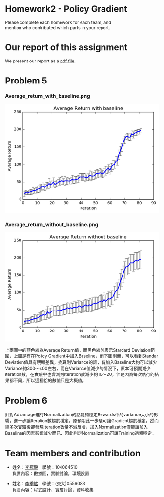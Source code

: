 # Homework2 - Policy Gradient 
Please complete each homework for each team, and <br>
mention who contributed which parts in your report.

# Our report of this assignment
We present our report as a <a href="CEDL_HW2_Report.pdf">pdf file</a>.

# Problem 5
### Average_return_with_baseline.png
![with B](Average_return_with_baseline.png "Average return with baseline")
### Average_return_without_baseline.png
![without B](Average_return_without_baseline.png "Average return without baseline")

  上兩圖中的藍色線為Average Return值，而黑色線則表示Stardard Deviation範圍，上圖是有在Policy Gradient中加入Baseline，而下圖則無，可以看到Standar Deviation值具有明顯差異，換算則Variance的話，有加入Baseline大約可以減少Variance約300～400左右，而在Variance值減少的情況下，原本可預期減少iteration數，在實驗中也曾測到Iteration數減少約10～20，但是因為每次執行的結果都不同，所以這裡給的數值只是大概值。

# Problem 6
  針對Advantage進行Normalization的話能夠穩定Rewards中的variance大小的影響，進一步讓Iteration數趨於穩定，原預期此一步驟可讓Gradient趨於穩定，然而經多次實驗後卻發現Iteration數量不減反增，加入Normalization僅能讓加入Baseline的因素影響減少而已，因此判定Normalization可讓Training過程穩定。

# Team members and contribution
- 姓名：<a href="https://github.com/Timforce">李冠毅</a>　學號：104064510 <br>
負責內容：數據圖，實驗討論，環境設置

- 姓名：<a href="https://github.com/gjlnnv">李季紘</a>　學號：(交大)0556083 <br>
負責內容：程式設計，實驗討論，資料收集
